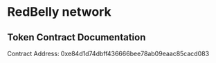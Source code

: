 # RedBelly network </br>

## Token Contract Documentation </br>

Contract Address: 0xe84d1d74dbff436666bee78ab09eaac85cacd083 </br>
